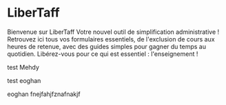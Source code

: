 ﻿# LiberTaff
Bienvenue sur LiberTaff 
Votre nouvel outil de simplification administrative ! Retrouvez ici tous vos formulaires essentiels, de l'exclusion de cours aux heures de retenue, avec des guides simples pour gagner du temps au quotidien. 
Libérez-vous pour ce qui est essentiel : l'enseignement !


test Mehdy

test eoghan

eoghan fnejfahjfznafnakjf


